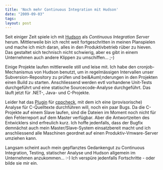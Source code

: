 ```yaml
---
title: 'Noch mehr Continuous Integration mit Hudson'
date: "2009-09-03"
tags: 
layout: post
---
```

Seit einiger Zeit spiele ich mit <a href="https://hudson.dev.java.net/">Hudson</a> als <i>Continuous Integration Server</i> herum. Mittlerweile bin ich recht weit fortgeschritten in meinen Planspielen und mache ich mich daran, alles in den Produktivbetrieb r&uuml;ber zu hieven. Das gestaltet sich technisch nicht schwierig, aber es gibt in einem Unternehmen auch andere Klippen zu umschiffen... ;-)<p /><div>Einige Projekte laufen mittlerweile still und leise mit. Ich habe den cronjob-Mechanismus von Hudson benutzt, um in regelm&auml;ssigen Intervallen unser Subversion-Repository zu pr&uuml;fen und bei&amp;Auml;nderungen in den Projekten einen Build zu starten. Anschliessend werden evtl vorhandene Unit-Tests durchgef&uuml;hrt und eine statische Sourcecode-Analyse durchgef&uuml;hrt. Das l&auml;uft jetzt f&uuml;r .NET-, Java- und C-Projekte.</div><p /><div>Leider hat das <a href="http://wiki.hudson-ci.org/display/HUDSON/Cppcheck+Plugin">Plugin</a> f&uuml;r <a href="http://cppcheck.wiki.sourceforge.net/">cppcheck</a>, mit dem ich eine (provisorische) Analyse f&uuml;r C-Quelltexte durchf&uuml;hren will, noch ein paar Bugs. Da die C-Projekte auf einem Slave laufen, sind die Dateien im Moment noch nicht f&uuml;r den Fehlerreport auf dem Master verf&uuml;gbar. Aber die Antwortzeiten des Entwicklers sind erfreulich kurz. Ich hoffe jedenfalls, dass der Bugfix demn&auml;chst auch mein Master/Slave-System einsatzbereit macht und ich anschliessend alle Maschinen geordnet auf einen Produktiv-Vmware-Server umziehen kann.</div><p /><div>Langsam scheint auch mein gepflanztes Gedankengut zu Continuous Integration, Testing, statischer Analyse und Hudson allgemein im Unternehmen anzukommen... :-) Ich versp&uuml;re jedenfalls Fortschritte - oder bilde sie mir ein.</div>
